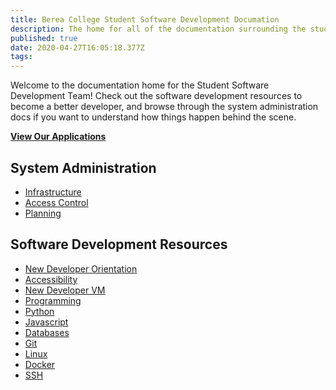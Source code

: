 ```yaml
---
title: Berea College Student Software Development Documation
description: The home for all of the documentation surrounding the student software development team at Berea College
published: true
date: 2020-04-27T16:05:18.377Z
tags: 
---
```


 
Welcome to the documentation home for the Student Software Development Team! Check out the software development resources to become a better developer, and browse through the system administration docs if you want to understand how things happen behind the scene.
 
**[View Our Applications](/applications)**
 
## System Administration

* [Infrastructure](/infrastructure)
* [Access Control](/access)
* [Planning](/plans)

## Software Development Resources

* [New Developer Orientation](/new-dev)
* [Accessibility](/accessibility/home)
* [New Developer VM](/new-vm)
* [Programming](/programming)
* [Python](/python)
* [Javascript](/javascript)
* [Databases](/database)
* [Git](/git)
* [Linux](/linux)
* [Docker](/docker)
* [SSH](/ssh)
